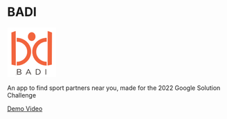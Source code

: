 # BADI
![BADI](https://raw.githubusercontent.com/whyspaceee/BADI/master/assets/logos/badi.png)

An app to find sport partners near you, made for the 2022 Google Solution Challenge

[Demo Video](https://youtu.be/4r5762pWDws)
